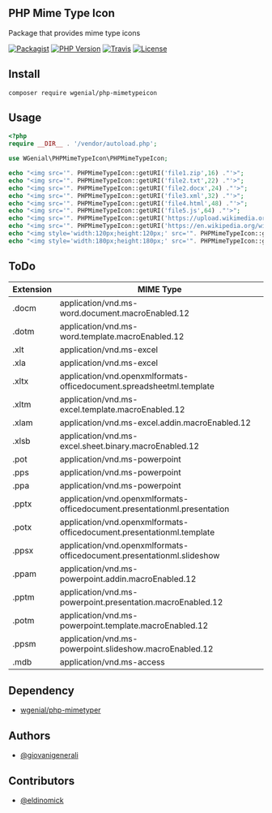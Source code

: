 ## PHP Mime Type Icon

Package that provides mime type icons

[![Packagist](https://img.shields.io/packagist/v/wgenial/php-mimetypeicon?style=for-the-badge)](https://packagist.org/packages/wgenial/php-mimetypeicon)
[![PHP Version](https://img.shields.io/packagist/php-v/wgenial/php-mimetypeicon?style=for-the-badge)](https://github.com/wgenial/php-mimetypeicon/blob/master/composer.json#L37)
[![Travis](https://img.shields.io/travis/wgenial/php-mimetypeicon?style=for-the-badge&label=travis)](https://travis-ci.org/wgenial/php-mimetypeicon)
[![License](https://img.shields.io/packagist/l/wgenial/php-mimetypeicon?style=for-the-badge)](https://github.com/wgenial/php-mimetypeicon/blob/master/LICENSE)

## Install

```
composer require wgenial/php-mimetypeicon
```

## Usage

```php
<?php
require __DIR__ . '/vendor/autoload.php';

use WGenial\PHPMimeTypeIcon\PHPMimeTypeIcon;

echo "<img src='". PHPMimeTypeIcon::getURI('file1.zip',16) ."'>";
echo "<img src='". PHPMimeTypeIcon::getURI('file2.txt',22) ."'>";
echo "<img src='". PHPMimeTypeIcon::getURI('file2.docx',24) ."'>";
echo "<img src='". PHPMimeTypeIcon::getURI('file3.xml',32) ."'>";
echo "<img src='". PHPMimeTypeIcon::getURI('file4.html',48) ."'>";
echo "<img src='". PHPMimeTypeIcon::getURI('file5.js',64) ."'>";
echo "<img src='". PHPMimeTypeIcon::getURI('https://upload.wikimedia.org/wikipedia/commons/2/26/Logo-composer-transparent.png',96) ."'>";
echo "<img src='". PHPMimeTypeIcon::getURI('https://en.wikipedia.org/wiki/PHP#/media/File:PHP-logo.svg','scalable') ."'>";
echo "<img style='width:120px;height:120px;' src='". PHPMimeTypeIcon::getURI('file6.xlsx','scalable') ."'>";
echo "<img style='width:180px;height:180px;' src='". PHPMimeTypeIcon::getURI('https://media.giphy.com/media/13hxeOYjoTWtK8/giphy.gif','scalable') ."'>";
```

## ToDo

| **Extension** | **MIME Type**                                                             |
| ------------- | ------------------------------------------------------------------------- |
| .docm         | application/vnd.ms-word.document.macroEnabled.12                          |
| .dotm         | application/vnd.ms-word.template.macroEnabled.12                          |
| .xlt          | application/vnd.ms-excel                                                  |
| .xla          | application/vnd.ms-excel                                                  |
| .xltx         | application/vnd.openxmlformats-officedocument.spreadsheetml.template      |
| .xltm         | application/vnd.ms-excel.template.macroEnabled.12                         |
| .xlam         | application/vnd.ms-excel.addin.macroEnabled.12                            |
| .xlsb         | application/vnd.ms-excel.sheet.binary.macroEnabled.12                     |
| .pot          | application/vnd.ms-powerpoint                                             |
| .pps          | application/vnd.ms-powerpoint                                             |
| .ppa          | application/vnd.ms-powerpoint                                             |
| .pptx         | application/vnd.openxmlformats-officedocument.presentationml.presentation |
| .potx         | application/vnd.openxmlformats-officedocument.presentationml.template     |
| .ppsx         | application/vnd.openxmlformats-officedocument.presentationml.slideshow    |
| .ppam         | application/vnd.ms-powerpoint.addin.macroEnabled.12                       |
| .pptm         | application/vnd.ms-powerpoint.presentation.macroEnabled.12                |
| .potm         | application/vnd.ms-powerpoint.template.macroEnabled.12                    |
| .ppsm         | application/vnd.ms-powerpoint.slideshow.macroEnabled.12                   |
| .mdb          | application/vnd.ms-access                                                 |

## Dependency

- [wgenial/php-mimetyper](https://packagist.org/packages/wgenial/php-mimetyper)

## Authors

- [@giovanigenerali](https://github.com/giovanigenerali)

## Contributors

- [@eldinomick](https://github.com/eldinomick)
